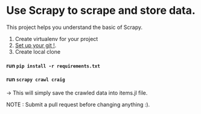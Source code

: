 # Use Scrapy to scrape and store data.
This project helps you understand the basic of Scrapy. 

1. Create virtualenv for your project
2. [Set up your git !](https://help.github.com/articles/set-up-git).
3. Create local clone

#### run `pip install -r requirements.txt`

#### run `scrapy crawl craig`

-> This will simply save the crawled data into items.jl file.



NOTE : 
Submit a pull request before changing anything :).